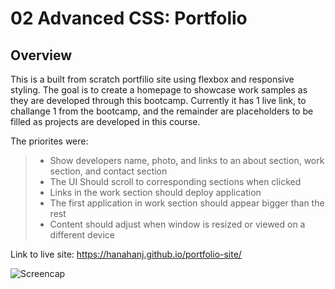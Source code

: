 # 02 Advanced CSS: Portfolio

## Overview

This is a built from scratch portfilio site using flexbox and responsive styling. The goal is to create a homepage to showcase work samples as they are developed through this bootcamp. Currently it has 1 live link, to challange 1 from the bootcamp, and the remainder are placeholders to be filled as projects are developed in this course.

The priorites were:
> * Show developers name, photo, and links to an about section, work section, and contact section
> * The UI Should scroll to corresponding sections when clicked 
> * Links in the work section should deploy application
> * The first application in work section should appear bigger than the rest
> * Content should adjust when window is resized or viewed on a different device

Link to live site:
https://hanahanj.github.io/portfolio-site/


![Screencap](https://github.com/hanahanj/portfolio-site/blob/main/assets/images/screencap.png?raw=true) 